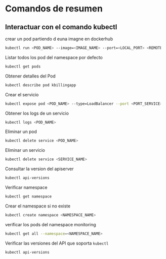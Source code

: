 # Comandos de resumen

## Interactuar con el comando kubectl

crear un pod partiendo d euna imagne en dockerhub

```bash
kubectl run <POD_NAME> --image=<IMAGE_NAME> --port=<LOCAL_PORT> <REMOTE_PORT>
```

Listar todos los pod del namespace por defecto

```bash
kubectl get pods
```

Obtener detalles del Pod

```bash
kubectl describe pod kbillingapp
```

Crear el servicio

```bash
kubectl expose pod <POD_NAME> --type=LoadBalancer --port <PORT_SERVICE> --target-port=<POD_PORT>
```

Obtener los logs de un servicio

```bash
kubectl logs <POD_NAME>
```

Eliminar un pod

```bash
kubectl delete service <POD_NAME>
```

Eliminar un servicio

```bash
kubectl delete service <SERVICE_NAME>
```

Consultar la version del apiserver

```bash
kubectl api-versions
```

Verificar namespace 

```bash
kubectl get namespace
```

Crear el namespace si no existe

```bash
kubectl create namespace <NAMESPACE_NAME>
```

verificar los pods del namespace monitoring

```bash
kubectl get all --namespace=<NAMESPACE_NAME>
```

Verificar las versiones del API que soporta `kubectl`

```bash
kubectl api-versions
```
